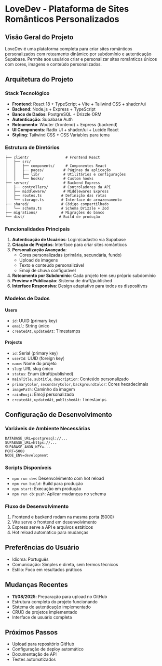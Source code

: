 # LoveDev - Plataforma de Sites Românticos Personalizados

## Visão Geral do Projeto
LoveDev é uma plataforma completa para criar sites românticos personalizados com roteamento dinâmico por subdomínio e autenticação Supabase. Permite aos usuários criar e personalizar sites românticos únicos com cores, imagens e conteúdo personalizados.

## Arquitetura do Projeto

### Stack Tecnológico
- **Frontend**: React 18 + TypeScript + Vite + Tailwind CSS + shadcn/ui
- **Backend**: Node.js + Express + TypeScript
- **Banco de Dados**: PostgreSQL + Drizzle ORM
- **Autenticação**: Supabase Auth
- **Roteamento**: Wouter (frontend) + Express (backend)
- **UI Components**: Radix UI + shadcn/ui + Lucide React
- **Styling**: Tailwind CSS + CSS Variables para tema

### Estrutura de Diretórios
```
├── client/                 # Frontend React
│   ├── src/
│   │   ├── components/     # Componentes React
│   │   ├── pages/         # Páginas da aplicação
│   │   ├── lib/           # Utilitários e configurações
│   │   └── hooks/         # Custom hooks
├── server/                # Backend Express
│   ├── controllers/       # Controladores da API
│   ├── middleware/        # Middlewares Express
│   ├── routes.ts         # Definição das rotas
│   └── storage.ts        # Interface de armazenamento
├── shared/               # Código compartilhado
│   └── schema.ts         # Schema Drizzle + Zod
├── migrations/           # Migrações do banco
└── dist/                # Build de produção
```

### Funcionalidades Principais
1. **Autenticação de Usuários**: Login/cadastro via Supabase
2. **Criação de Projetos**: Interface para criar sites românticos
3. **Personalização Avançada**: 
   - Cores personalizadas (primária, secundária, fundo)
   - Upload de imagens
   - Texto e conteúdo personalizável
   - Emoji de chuva configurável
4. **Roteamento por Subdomínio**: Cada projeto tem seu próprio subdomínio
5. **Preview e Publicação**: Sistema de draft/published
6. **Interface Responsiva**: Design adaptativo para todos os dispositivos

### Modelos de Dados

#### Users
- `id`: UUID (primary key)
- `email`: String único
- `createdAt`, `updatedAt`: Timestamps

#### Projects
- `id`: Serial (primary key)
- `userId`: UUID (foreign key)
- `name`: Nome do projeto
- `slug`: URL slug único
- `status`: Enum (draft/published)
- `mainTitle`, `subtitle`, `description`: Conteúdo personalizado
- `primaryColor`, `secondaryColor`, `backgroundColor`: Cores hexadecimais
- `imagePath`: Caminho da imagem
- `rainEmoji`: Emoji personalizado
- `createdAt`, `updatedAt`, `publishedAt`: Timestamps

## Configuração de Desenvolvimento

### Variáveis de Ambiente Necessárias
```env
DATABASE_URL=postgresql://...
SUPABASE_URL=https://...
SUPABASE_ANON_KEY=...
PORT=5000
NODE_ENV=development
```

### Scripts Disponíveis
- `npm run dev`: Desenvolvimento com hot reload
- `npm run build`: Build para produção
- `npm start`: Execução em produção
- `npm run db:push`: Aplicar mudanças no schema

### Fluxo de Desenvolvimento
1. Frontend e backend rodam na mesma porta (5000)
2. Vite serve o frontend em desenvolvimento
3. Express serve a API e arquivos estáticos
4. Hot reload automático para mudanças

## Preferências do Usuário
- Idioma: Português
- Comunicação: Simples e direta, sem termos técnicos
- Estilo: Foco em resultados práticos

## Mudanças Recentes
- **11/08/2025**: Preparação para upload no GitHub
- Estrutura completa do projeto funcionando
- Sistema de autenticação implementado
- CRUD de projetos implementado
- Interface de usuário completa

## Próximos Passos
- Upload para repositório GitHub
- Configuração de deploy automático
- Documentação de API
- Testes automatizados